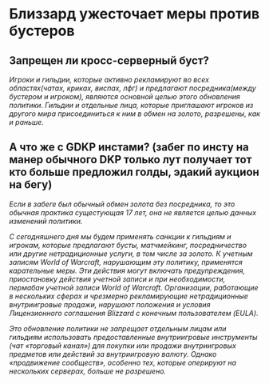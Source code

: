 # Близзард ужесточает меры против бустеров

## Запрещен ли кросс-серверный буст?
*Игроки и гильдии, которые активно рекламируют во всех областях(чатах, криках, виспах, лфг) и предлагают посредника(между бустером и игроком), являются основной целью этого обновления политики. Гильдии и отдельные лица, которые приглашают игроков из другого мира присоединиться к ним в обмен на золото, разрешены, как и раньше.*  

## А что же с GDKP инстами? (забег по инсту на манер обычного DKP только лут получает тот кто больше предложил голды, эдакий аукцион на бегу)
*Если в забеге был обычный обмен золота без посредника, то это обычная практика сущестующая 17 лет, она не является целью данных изменений политики.*

*С сегодняшнего дня мы будем применять санкции к гильдиям и игрокам, которые предлагают бусты, матчмейкинг, посредничество или другие нетрадиционные услуги, в том числе за золото. К учетным записям World of Warcraft, нарушающим эту политику, применятся карательные меры. Эти действия могут включать предупреждения, приостановку действия учетной записи и при необходимости, пермабан учетной записи World of Warcraft. Организации, работающие в нескольких сферах и чрезмерно рекламирующие нетрадиционные внутриигровые продажи, нарушают положения и условия Лицензионного соглашения Blizzard с конечным пользователем (EULA).*

*Это обновление политики не запрещает отдельным лицам или гильдиям использовать предоставленные внутриигровые инструменты (чат «торговый канал») для покупки или продажи внутриигровых предметов или действий за внутриигровую валюту. Однако «продвижение сообществ», особенно тех, которые оперируют на нескольких серверах, больше не разрешено.*